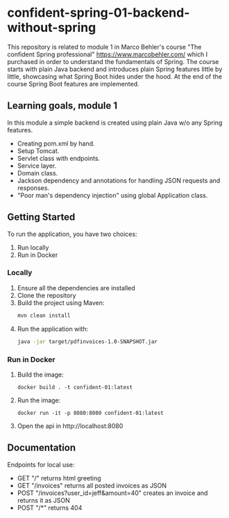 # confident-spring-01-backend-without-spring
This repository is related to module 1 in Marco Behler's course "The confident Spring professional" https://www.marcobehler.com/ which I purchased in order to understand the fundamentals of Spring. The course starts with plain Java backend and introduces plain Spring features little by little, showcasing what Spring Boot hides under the hood. At the end of the course Spring Boot features are implemented. 

## Learning goals, module 1
In this module a simple backend is created using plain Java w/o any Spring features.    
- Creating pom.xml by hand.  
- Setup Tomcat.  
- Servlet class with endpoints.  
- Service layer.  
- Domain class.  
- Jackson dependency and annotations for handling JSON requests and responses.
- "Poor man's dependency injection" using global Application class.

## Getting Started

To run the application, you have two choices:
1. Run locally
2. Run in Docker

### Locally

1. Ensure all the dependencies are installed
2. Clone the repository  
3. Build the project using Maven: 
    ```sh
    mvn clean install
    ```
4. Run the application with: 
    ```sh
    java -jar target/pdfinvoices-1.0-SNAPSHOT.jar
    ```

### Run in Docker
1. Build the image:
    ```shell
    docker build . -t confident-01:latest     
    ```
2. Run the image:
    ```shell
    docker run -it -p 8080:8080 confident-01:latest 
    ```
3. Open the api in http://localhost:8080

## Documentation
Endpoints for local use:
- GET "/" returns html greeting
- GET "/invoices" returns all posted invoices as JSON
- POST "/invoices?user_id=jeff&amount=40" creates an invoice and returns it as JSON
- POST "/*" returns 404 
